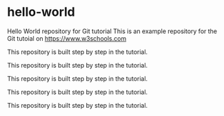 # hello-world
Hello World repository for Git tutorial
This is an example repository for the Git tutoial on https://www.w3schools.com

This repository is built step by step in the tutorial.

This repository is built step by step in the tutorial.

This repository is built step by step in the tutorial.

This repository is built step by step in the tutorial.

This repository is built step by step in the tutorial.